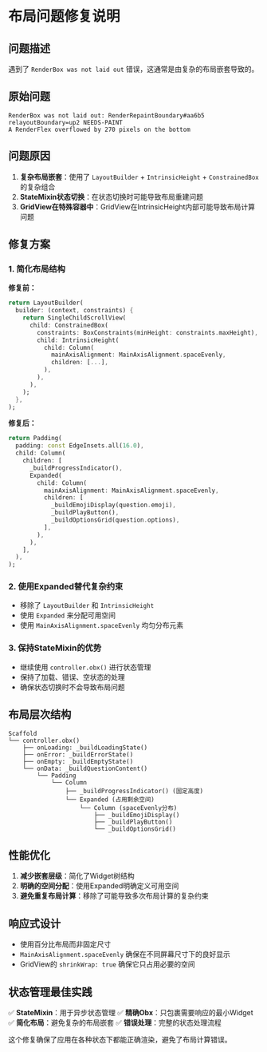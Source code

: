 # 布局问题修复说明

## 问题描述
遇到了 `RenderBox was not laid out` 错误，这通常是由复杂的布局嵌套导致的。

## 原始问题
```
RenderBox was not laid out: RenderRepaintBoundary#aa6b5 relayoutBoundary=up2 NEEDS-PAINT
A RenderFlex overflowed by 270 pixels on the bottom
```

## 问题原因
1. **复杂布局嵌套**：使用了 `LayoutBuilder` + `IntrinsicHeight` + `ConstrainedBox` 的复杂组合
2. **StateMixin状态切换**：在状态切换时可能导致布局重建问题
3. **GridView在特殊容器中**：GridView在IntrinsicHeight内部可能导致布局计算问题

## 修复方案

### 1. 简化布局结构
**修复前：**
```dart
return LayoutBuilder(
  builder: (context, constraints) {
    return SingleChildScrollView(
      child: ConstrainedBox(
        constraints: BoxConstraints(minHeight: constraints.maxHeight),
        child: IntrinsicHeight(
          child: Column(
            mainAxisAlignment: MainAxisAlignment.spaceEvenly,
            children: [...],
          ),
        ),
      ),
    );
  },
);
```

**修复后：**
```dart
return Padding(
  padding: const EdgeInsets.all(16.0),
  child: Column(
    children: [
      _buildProgressIndicator(),
      Expanded(
        child: Column(
          mainAxisAlignment: MainAxisAlignment.spaceEvenly,
          children: [
            _buildEmojiDisplay(question.emoji),
            _buildPlayButton(),
            _buildOptionsGrid(question.options),
          ],
        ),
      ),
    ],
  ),
);
```

### 2. 使用Expanded替代复杂约束
- 移除了 `LayoutBuilder` 和 `IntrinsicHeight`
- 使用 `Expanded` 来分配可用空间
- 使用 `MainAxisAlignment.spaceEvenly` 均匀分布元素

### 3. 保持StateMixin的优势
- 继续使用 `controller.obx()` 进行状态管理
- 保持了加载、错误、空状态的处理
- 确保状态切换时不会导致布局问题

## 布局层次结构
```
Scaffold
└── controller.obx()
    ├── onLoading: _buildLoadingState()
    ├── onError: _buildErrorState()
    ├── onEmpty: _buildEmptyState()
    └── onData: _buildQuestionContent()
        └── Padding
            └── Column
                ├── _buildProgressIndicator() (固定高度)
                └── Expanded (占用剩余空间)
                    └── Column (spaceEvenly分布)
                        ├── _buildEmojiDisplay()
                        ├── _buildPlayButton()
                        └── _buildOptionsGrid()
```

## 性能优化
1. **减少嵌套层级**：简化了Widget树结构
2. **明确的空间分配**：使用Expanded明确定义可用空间
3. **避免重复布局计算**：移除了可能导致多次布局计算的复杂约束

## 响应式设计
- 使用百分比布局而非固定尺寸
- `MainAxisAlignment.spaceEvenly` 确保在不同屏幕尺寸下的良好显示
- GridView的 `shrinkWrap: true` 确保它只占用必要的空间

## 状态管理最佳实践
✅ **StateMixin**：用于异步状态管理
✅ **精确Obx**：只包裹需要响应的最小Widget
✅ **简化布局**：避免复杂的布局嵌套
✅ **错误处理**：完整的状态处理流程

这个修复确保了应用在各种状态下都能正确渲染，避免了布局计算错误。 